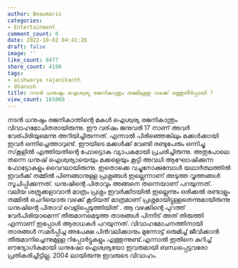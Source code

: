 ```yaml
---
author: Beaumaris
categories:
- Entertainment
comment_count: 0
date: 2022-10-02 04:41:28
draft: false
image: ''
like_count: 8477
share_count: 4190
tags:
- aishwarya rajanikanth
- dhanush
title: നടൻ ധനുഷും ഐശ്വര്യ രജനികാന്തും തമ്മിലുള്ള വഴക്ക് ഒത്തുതീർപ്പായി ?
view_count: 165060
---
```


നടൻ ധനുഷും രജനികാന്തിന്റെ മകൾ ഐശ്വര്യ രജനികാന്തും വിവാഹമോചിതരായിരുന്നു. ഈ വര്ഷം ജനുവരി 17 നാണ് അവർ വേര്പിരിയുമെന്നു അറിയിച്ചിരുന്നത്. എന്നാൽ പിരിഞ്ഞെങ്കിലും മക്കൾക്കായി ഇവർ ഒന്നിച്ചെത്താറുണ്ട്. ഈയിടെ മക്കൾക്ക് വേണ്ടി രണ്ടുപേരും ഒന്നിച്ചു സ്‌കൂളിൽ എത്തിയതിന്റെ ഫോട്ടൊക വ്യാപകമായി പ്രചരിച്ചിരുന്നു. അതുപോലെ തന്നെ ധനുഷ് ഐശ്വര്യായെയും മക്കളെയും കൂട്ടി അവധി ആഘോഷിക്കുന്ന ഫോട്ടോകളും വൈറലായിരുന്നു. ഇതൊക്കെ വച്ചുനോക്കുമ്പോൾ യഥാർത്ഥത്തിൽ ഇവർക്ക് തമ്മിൽ പിണങ്ങാനുള്ള പ്രശ്നങ്ങൾ ഇല്ലെന്നാണ് അടുത്ത വൃത്തങ്ങൾ സൂചിപ്പിക്കുന്നത്. ധനുഷിന്റെ പിതാവും അങ്ങനെ തന്നെയാണ് പറയുന്നത്. വലിയ ശത്രുക്കളാവാന്‍ മാത്രം പ്രശ്നം ഇവര്‍ക്കിടയില്‍ ഇല്ലെന്നും ഒരിക്കല്‍ രണ്ടാളും തമ്മില്‍ ചെറിയൊരു വഴക്ക് കൂടിയത് മാത്രമാണ് പ്രശ്നമായിട്ടുള്ളതെന്നുമായിരുന്നു ധനുഷിന്റെ പിതാവ് വെളിപ്പെടുത്തിയിത് . ആ വഴക്കിന്റെ പുറത്ത് വേര്‍പിരിയാമെന്ന് തീരുമാനമെടുത്ത താരങ്ങള്‍ പിന്നീട് അത് തിരുത്തി എന്നാണ് ഇപ്പോള്‍ ആരാധകര്‍ പറയുന്നത്. വിവാഹമോചനത്തിനായി താരങ്ങള്‍ സമര്‍പ്പിച്ച അപേക്ഷ പിന്‍വലിക്കാനും മുന്നോട്ട് ഒരുമിച്ച് ജീവിക്കാന്‍ തീരുമാനിച്ചെന്നുമുള്ള റിപ്പോര്‍ട്ടുകളും എത്തുന്നുണ്ട്.എന്നാല്‍ ഇതിനെ കുറിച്ച് ഔദ്യോഗികമായി ധനുഷോ ഐശ്വര്യയോ ഇവരുമായി ബന്ധപ്പെട്ടവരോ പ്രതികരിച്ചിട്ടില്ല. 2004 ലായിരുന്നു ഇവരുടെ വിവാഹം. &nbsp;